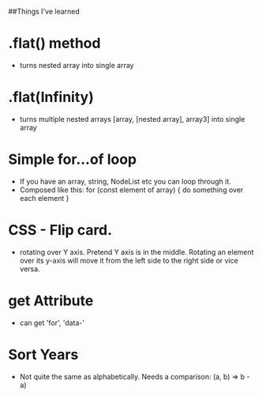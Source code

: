 ##Things I've learned

# .flat() method 
- turns nested array into single array
# .flat(Infinity) 
- turns multiple nested arrays [array, [nested array], array3] into single array
# Simple for...of loop
- If you have an array, string, NodeList etc you can loop through it.
- Composed like this: for (const element of array) { do something over each element }

# CSS - Flip card.
- rotating over Y axis. Pretend Y axis is in the middle. Rotating an element over its y-axis will move it from the left side to the right side or vice versa.


# get Attribute
- can get 'for', 'data-'

# Sort Years 
- Not quite the same as alphabetically. Needs a comparison:
(a, b) => b - a)

